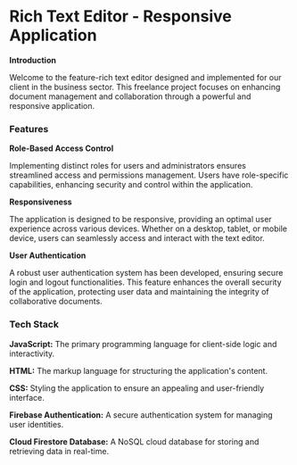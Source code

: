 # Rich Text Editor - Responsive Application

**Introduction**

Welcome to the feature-rich text editor designed and implemented for our client in the business sector. This freelance project focuses on enhancing document management and collaboration through a powerful and responsive application.

### Features
**Role-Based Access Control**

Implementing distinct roles for users and administrators ensures streamlined access and permissions management. Users have role-specific capabilities, enhancing security and control within the application.

**Responsiveness**

The application is designed to be responsive, providing an optimal user experience across various devices. Whether on a desktop, tablet, or mobile device, users can seamlessly access and interact with the text editor.

**User Authentication**

A robust user authentication system has been developed, ensuring secure login and logout functionalities. This feature enhances the overall security of the application, protecting user data and maintaining the integrity of collaborative documents.

### Tech Stack
**JavaScript:** The primary programming language for client-side logic and interactivity.

**HTML:** The markup language for structuring the application's content.

**CSS:** Styling the application to ensure an appealing and user-friendly interface.

**Firebase Authentication:** A secure authentication system for managing user identities.

**Cloud Firestore Database:** A NoSQL cloud database for storing and retrieving data in real-time.
